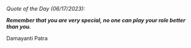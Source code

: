 *Quote of the Day (06/17/2023):*

_**Remember that you are very special, no one can play your role better than you.**_

Damayanti Patra